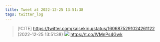 ```yaml
---
title: Tweet at 2022-12-25 13:51:38
tags: twitter_log
---
```


> [!CITE] https://twitter.com/kaisekiriu/status/1606875291024261122 (2022-12-25 13:51:38)
> ![](https://twitter.com/kaisekiriu/status/1606875291024261122)
> https://t.co/IVMnPs4Gwk
